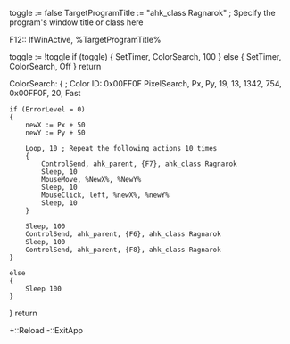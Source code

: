 toggle := false
TargetProgramTitle := "ahk_class Ragnarok" ; Specify the program's window title or class here

F12::
IfWinActive, %TargetProgramTitle%

toggle := !toggle
if (toggle) {
    SetTimer, ColorSearch, 100
} else {
    SetTimer, ColorSearch, Off
}
return

ColorSearch:
{
    ; Color ID: 0x00FF0F
    PixelSearch, Px, Py, 19, 13, 1342, 754, 0x00FF0F, 20, Fast

    if (ErrorLevel = 0)
    {
        newX := Px + 50
        newY := Py + 50
		
        Loop, 10 ; Repeat the following actions 10 times
        {
			ControlSend, ahk_parent, {F7}, ahk_class Ragnarok
			Sleep, 10
			MouseMove, %NewX%, %NewY%
			Sleep, 10
			MouseClick, left, %newX%, %newY%
   			Sleep, 10
        }
		
		Sleep, 100
        ControlSend, ahk_parent, {F6}, ahk_class Ragnarok
        Sleep, 100
        ControlSend, ahk_parent, {F8}, ahk_class Ragnarok
    }
	
    else
    {
        Sleep 100
    }
	
}
return

+::Reload
-::ExitApp
